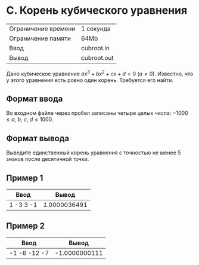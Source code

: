 # C. Корень кубического уравнения

|                     |             |
| :------------------ | ----------- |
| Ограничение времени | 1 секунда   |
| Ограничение памяти  | 64Mb        |
| Ввод                | cubroot.in  |
| Вывод               | cubroot.out |

Дано кубическое уравнение $ax^3+bx^2+cx+d=0 \ (a≠0)$. Известно, что у этого уравнения есть ровно один корень. Требуется его найти.

## Формат ввода

Во входном файле через пробел записаны четыре целых числа: $-1000 \leq a,\ b,\ c,\ d \leq 1000$.

## Формат вывода

Выведите единственный корень уравнения с точностью не менее 5 знаков после десятичной точки.

## Пример 1

| Ввод      | Вывод        |
| --------- | ------------ |
| 1 -3 3 -1 | 1.0000036491 |

## Пример 2

| Ввод         | Вывод         |
| ------------ | ------------- |
| -1 -6 -12 -7 | -1.0000000111 |
